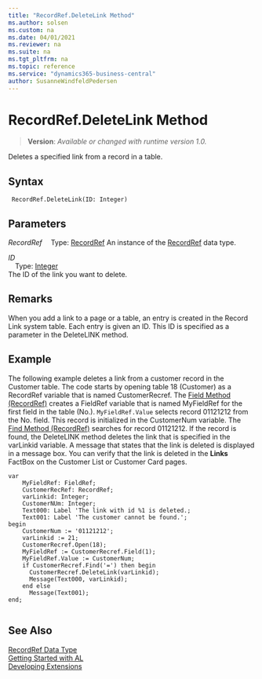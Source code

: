```yaml
---
title: "RecordRef.DeleteLink Method"
ms.author: solsen
ms.custom: na
ms.date: 04/01/2021
ms.reviewer: na
ms.suite: na
ms.tgt_pltfrm: na
ms.topic: reference
ms.service: "dynamics365-business-central"
author: SusanneWindfeldPedersen
---
```

[//]: # (START>DO_NOT_EDIT)
[//]: # (IMPORTANT:Do not edit any of the content between here and the END>DO_NOT_EDIT.)
[//]: # (Any modifications should be made in the .xml files in the ModernDev repo.)
# RecordRef.DeleteLink Method
> **Version**: _Available or changed with runtime version 1.0._

Deletes a specified link from a record in a table.


## Syntax
```
 RecordRef.DeleteLink(ID: Integer)
```
## Parameters
*RecordRef*
&emsp;Type: [RecordRef](recordref-data-type.md)
An instance of the [RecordRef](recordref-data-type.md) data type.

*ID*  
&emsp;Type: [Integer](../integer/integer-data-type.md)  
The ID of the link you want to delete.  



[//]: # (IMPORTANT: END>DO_NOT_EDIT)

## Remarks  
 When you add a link to a page or a table, an entry is created in the Record Link system table. Each entry is given an ID. This ID is specified as a parameter in the DeleteLINK method.  
  
## Example  
 The following example deletes a link from a customer record in the Customer table. The code starts by opening table 18 \(Customer\) as a RecordRef variable that is named CustomerRecref. The [Field Method \(RecordRef\)](recordref-field-method.md) creates a FieldRef variable that is named MyFieldRef for the first field in the table \(No.\). `MyFieldRef.Value` selects record 01121212 from the No. field. This record is initialized in the CustomerNum variable. The [Find Method \(RecordRef\)](recordref-find-method.md) searches for record 01121212. If the record is found, the DeleteLINK method deletes the link that is specified in the varLinkid variable. A message that states that the link is deleted is displayed in a message box. You can verify that the link is deleted in the **Links** FactBox on the Customer List or Customer Card pages. 
   
```al
var
    MyFieldRef: FieldRef;
    CustomerRecRef: RecordRef;
    varLinkid: Integer;
    CustomerNUm: Integer;
    Text000: Label 'The link with id %1 is deleted.;
    Text001: Label 'The customer cannot be found.';
begin  
    CustomerNum := '01121212';  
    varLinkid := 21;  
    CustomerRecref.Open(18);  
    MyFieldRef := CustomerRecref.Field(1);  
    MyFieldRef.Value := CustomerNum;  
    if CustomerRecref.Find('=') then begin  
      CustomerRecref.DeleteLink(varLinkid);  
      Message(Text000, varLinkid);  
    end else
      Message(Text001);  
end;
  
```  

## See Also
[RecordRef Data Type](recordref-data-type.md)  
[Getting Started with AL](../../devenv-get-started.md)  
[Developing Extensions](../../devenv-dev-overview.md)
